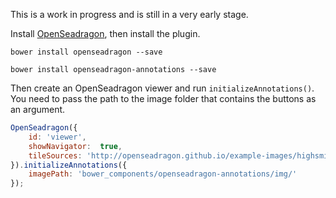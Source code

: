 This is a work in progress and is still in a very early stage.
 
Install [OpenSeadragon](https://openseadragon.github.io/), then install the plugin. 
 
```
bower install openseadragon --save
```
```
bower install openseadragon-annotations --save
```

Then create an OpenSeadragon viewer and run `initializeAnnotations()`. You need to pass the path to the image folder that contains the buttons as an argument.

```javascript
OpenSeadragon({
    id: 'viewer',
    showNavigator:  true,
    tileSources: 'http://openseadragon.github.io/example-images/highsmith/highsmith.dzi'
}).initializeAnnotations({
    imagePath: 'bower_components/openseadragon-annotations/img/'
});
```

